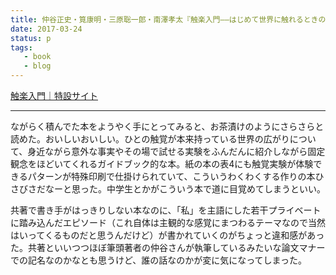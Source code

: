 ```yaml
---
title: 仲谷正史・筧康明・三原聡一郎・南澤孝太『触楽入門――はじめて世界に触れるときのように』
date: 2017-03-24
status: p
tags:
   - book
   - blog
---
```


[触楽入門｜特設サイト](http://www.asahipress.com/extra/shokuraku/)

---

ながらく積んでた本をようやく手にとってみると、お茶漬けのようにさらさらと読めた。おいしいおいしい。ひとの触覚が本来持っている世界の広がりについて、身近ながら意外な事実やその場で試せる実験をふんだんに紹介しながら固定観念をほどいてくれるガイドブック的な本。紙の本の表4にも触覚実験が体験できるパターンが特殊印刷で仕掛けられていて、こういうわくわくする作りの本ひさびさだなーと思った。中学生とかがこういう本で道に目覚めてしまうといい。

共著で書き手がはっきりしない本なのに、「私」を主語にした若干プライベートに踏み込んだエピソード（これ自体は主観的な感覚にまつわるテーマなので当然はいってくるものだと思うんだけど）が書かれていくのがちょっと違和感があった。共著といいつつほぼ筆頭著者の仲谷さんが執筆しているみたいな論文マナーでの記名なのかなとも思うけど、誰の話なのかが変に気になってしまった。
